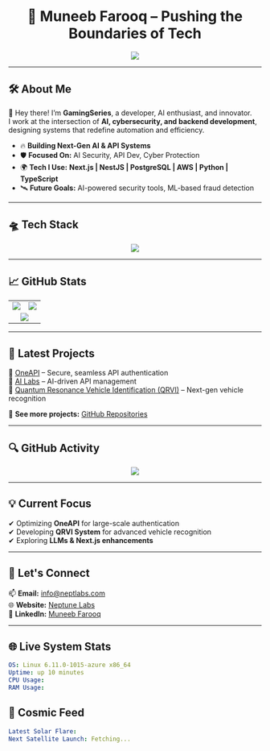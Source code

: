 <h1 align="center">🚀 Muneeb Farooq – Pushing the Boundaries of Tech</h1>

<p align="center">
  <img src="https://readme-typing-svg.herokuapp.com?font=Orbitron&color=00FFFF&center=true&vCenter=true&width=1000&lines=🚀+Bringing+2050+to+the+Present;AI+Cybersecurity+Visionary;Building+Hyper-Intelligent+Systems;Quantum+Computing+in+Action" />
</p>

---

## 🛠️ **About Me**
👋 Hey there! I’m **GamingSeries**, a developer, AI enthusiast, and innovator.  
I work at the intersection of **AI, cybersecurity, and backend development**, designing systems that redefine automation and efficiency.

- 🔥 **Building Next-Gen AI & API Systems**
- 🛡️ **Focused On:** AI Security, API Dev, Cyber Protection
- 🌍 **Tech I Use:** **Next.js | NestJS | PostgreSQL | AWS | Python | TypeScript**
- 🛰️ **Future Goals:** AI-powered security tools, ML-based fraud detection

---

## **🛸 Tech Stack**
<p align="center">
  <img src="https://skillicons.dev/icons?i=nextjs,nestjs,postgres,aws,react,ts,python,cpp" />
</p>

---

## 📈 **GitHub Stats**
<table align="center">
  <tr>
    <td>
      <img src="https://github-readme-stats.vercel.app/api?username=GamingSeries&show_icons=true&theme=radical" />
    </td>
    <td>
      <img src="https://github-readme-streak-stats.herokuapp.com/?user=GamingSeries&theme=radical" />
    </td>
  </tr>
  <tr>
    <td colspan="2" align="center">
      <img src="https://github-readme-stats.vercel.app/api/top-langs/?username=GamingSeries&layout=compact&theme=radical" />
    </td>
  </tr>
</table>

---

## 🚀 **Latest Projects**
📌 [OneAPI](https://github.com/GamingSeries/OneAPI) – Secure, seamless API authentication  
📌 [AI Labs](https://github.com/GamingSeries/AILabs) – AI-driven API management  
📌 [Quantum Resonance Vehicle Identification (QRVI)](https://github.com/GamingSeries/QRVI) – Next-gen vehicle recognition  

🔗 **See more projects:** [GitHub Repositories](https://github.com/GamingSeries?tab=repositories)

---

## 🔍 **GitHub Activity**
<div align="center">
  <img src="https://github-readme-activity-graph.vercel.app/graph?username=GamingSeries&theme=react-dark" />
</div>

---

## 💡 **Current Focus**
✔ Optimizing **OneAPI** for large-scale authentication  
✔ Developing **QRVI System** for advanced vehicle recognition  
✔ Exploring **LLMs & Next.js enhancements**  

---

## 🤝 **Let's Connect**
📫 **Email:** info@neptlabs.com  
🌐 **Website:** [Neptune Labs](https://neptlabs.com)  
🔗 **LinkedIn:** [Muneeb Farooq](https://www.linkedin.com/in/muneebfarooq)  

---
## 🌐 Live System Stats
```yaml
OS: Linux 6.11.0-1015-azure x86_64
Uptime: up 10 minutes
CPU Usage: 
RAM Usage: 
```
## 🚀 Cosmic Feed
```yaml
Latest Solar Flare: 
Next Satellite Launch: Fetching...
```
